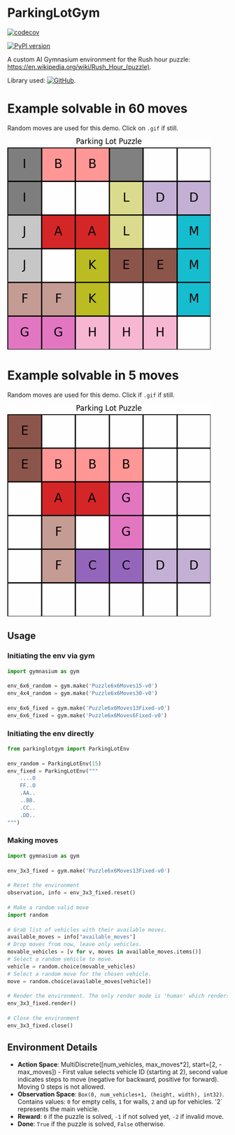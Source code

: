 # ParkingLotGym

[![codecov](https://codecov.io/gh/EvalVis/ParkingLotGym/branch/main/graph/badge.svg)](https://codecov.io/gh/EvalVis/ParkingLotGym)

[![PyPI version](https://badge.fury.io/py/ParkingLotGym.svg)](https://pypi.org/project/parkinglotgym/)

A custom AI Gymnasium environment for the Rush hour puzzle: https://en.wikipedia.org/wiki/Rush_Hour_(puzzle).

Library used: [![GitHub](https://img.shields.io/badge/GitHub-EvalVis/ParkingLot-black?style=flat&logo=github)](https://github.com/EvalVis/ParkingLot).

# Example solvable in 60 moves

Random moves are used for this demo. Click on `.gif` if still.

![ParkingLot60](images/parking_lot_60.gif)

# Example solvable in 5 moves

Random moves are used for this demo. Click if `.gif` if still.

![ParkingLot5](images/parking_lot_5.gif)

## Usage

### Initiating the env via gym

```python
import gymnasium as gym

env_6x6_random = gym.make('Puzzle6x6Moves15-v0')
env_4x4_random = gym.make('Puzzle6x6Moves30-v0')

env_6x6_fixed = gym.make('Puzzle6x6Moves13Fixed-v0')
env_6x6_fixed = gym.make('Puzzle6x6Moves6Fixed-v0')
```

### Initiating the env directly

```python
from parkinglotgym import ParkingLotEnv

env_random = ParkingLotEnv(15)
env_fixed = ParkingLotEnv("""
    ....O
    FF..O
    .AA..
    ..BB.
    .CC..
    .DD..
""")
```

### Making moves

```python
import gymnasium as gym

env_3x3_fixed = gym.make('Puzzle6x6Moves13Fixed-v0')

# Reset the environment
observation, info = env_3x3_fixed.reset()

# Make a random valid move
import random

# Grab list of vehicles with their available moves.
available_moves = info["available_moves"]
# Drop moves from now, leave only vehicles.
movable_vehicles = [v for v, moves in available_moves.items()]
# Select a random vehicle to move.
vehicle = random.choice(movable_vehicles)
# Select a random move for the chosen vehicle.
move = random.choice(available_moves[vehicle])

# Render the environment. The only render mode is 'human' which renders visual output.
env_3x3_fixed.render()

# Close the environment
env_3x3_fixed.close()
```

## Environment Details

- **Action Space**: MultiDiscrete([num_vehicles, max_moves*2], start=[2, -max_moves]) - First value selects vehicle ID (starting at 2), second value indicates steps to move (negative for backward, positive for forward). Moving 0 steps is not allowed.
- **Observation Space**: `Box(0, num_vehicles+1, (height, width), int32)`.
Contains values: `0` for empty cells, `1` for walls, `2` and up for vehicles. '2` represents the main vehicle.
- **Reward**: `0` if the puzzle is solved, `-1` if not solved yet, `-2` if invalid move.
- **Done**: `True` if the puzzle is solved, `False` otherwise.